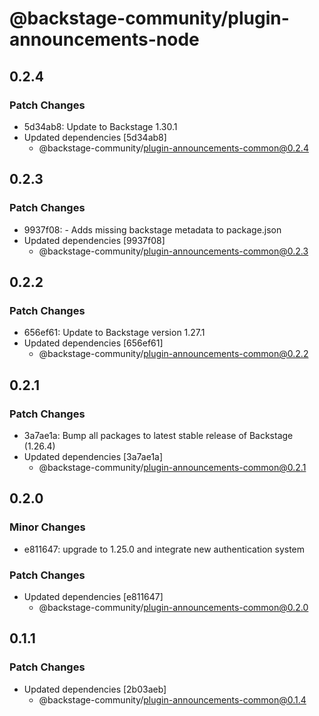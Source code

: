# @backstage-community/plugin-announcements-node

## 0.2.4

### Patch Changes

- 5d34ab8: Update to Backstage 1.30.1
- Updated dependencies [5d34ab8]
  - @backstage-community/plugin-announcements-common@0.2.4

## 0.2.3

### Patch Changes

- 9937f08: - Adds missing backstage metadata to package.json
- Updated dependencies [9937f08]
  - @backstage-community/plugin-announcements-common@0.2.3

## 0.2.2

### Patch Changes

- 656ef61: Update to Backstage version 1.27.1
- Updated dependencies [656ef61]
  - @backstage-community/plugin-announcements-common@0.2.2

## 0.2.1

### Patch Changes

- 3a7ae1a: Bump all packages to latest stable release of Backstage (1.26.4)
- Updated dependencies [3a7ae1a]
  - @backstage-community/plugin-announcements-common@0.2.1

## 0.2.0

### Minor Changes

- e811647: upgrade to 1.25.0 and integrate new authentication system

### Patch Changes

- Updated dependencies [e811647]
  - @backstage-community/plugin-announcements-common@0.2.0

## 0.1.1

### Patch Changes

- Updated dependencies [2b03aeb]
  - @backstage-community/plugin-announcements-common@0.1.4
